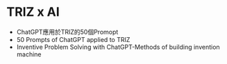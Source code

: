 # TRIZ x AI
* ChatGPT應用於TRIZ的50個Promopt 
* 50 Prompts of ChatGPT applied to TRIZ 
* Inventive Problem Solving with ChatGPT-Methods of building invention machine 
